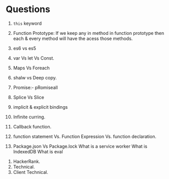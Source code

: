 # Questions

1. `this` keyword

2. Function Prototype: If we keep any in method in function prototype then each & every method will have the acess those methods.

3. es6 vs es5

4. var Vs let Vs Const.

5. Maps Vs Foreach

6. shalw vs Deep copy.

7. Promise:- pRomiseall

8. Splice Vs Slice

9. implicit & explicit bindings

10. Infinite curring.
11. Callback function.
12. function statement Vs. Function Expression Vs. function declaration.
13. Package.json Vs Package.lock
    What is a service worker
    What is IndexedDB
    What is eval

1) HackerRank.
2) Technical.
3) Client Technical.
